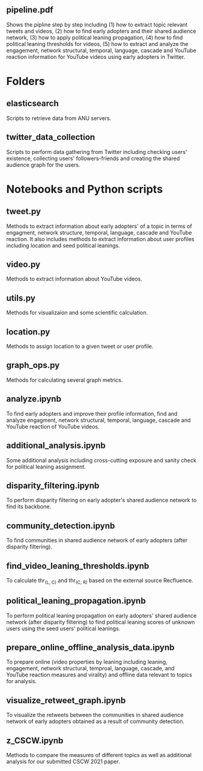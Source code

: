 ## pipeline.pdf
Shows the pipline step by step including (1) how to extract topic relevant tweets and videos, (2) how to find early adopters and their shared audience network, (3) how to apply political leaning propagation, (4) how to find political leaning thresholds for videos, (5) how to extract and analyze the engagement, network structural, temporal, language, cascade and YouTube reaction information for YouTube videos using early adopters in Twitter.

# Folders

## elasticsearch
Scripts to retrieve data from ANU servers.

## twitter_data_collection
Scripts to perform data gathering from Twitter including checking users' existence, collecting users' followers-friends and creating the shared audience graph for the users.


# Notebooks and Python scripts

## tweet.py
Methods to extract information about early adopters' of a topic in terms of engagment, network structure, temporal, language, cascade and YouTube reaction. It also includes methods to extract information about user profiles including location and seed political leanings. 

## video.py
Methods to extract information about YouTube videos.

## utils.py
Methods for visualizaion and some scientific calculation.

## location.py
Methods to assign location to a given tweet or user profile.

## graph_ops.py
Methods for calculating several graph metrics.

## analyze.ipynb
To find early adopters and improve their profile information, find and analyze engagment, network structural, temporal, language, cascade and YouTube reaction of YouTube videos.

## additional_analysis.ipynb
Some additional analysis including cross-cutting exposure and sanity check for political leaning assignment.

## disparity_filtering.ipynb
To perform disparity filtering on early adopter's shared audience network to find its backbone.

## community_detection.ipynb
To find communities in shared audience network of early adopters (after disparity filtering).

## find_video_leaning_thresholds.ipynb
To calculate thr<sub>(L, C)</sub> and thr<sub>(C, R)</sub> based on the external source Recfluence.

## political_leaning_propagation.ipynb
To perform political leaning propagation on early adopters' shared audience network (after disparity filtering) to find political leaning scores of unknown users using the seed users' political leanings.

## prepare_online_offline_analysis_data.ipynb
To prepare online (video properties by leaning including leaning, engagement, network structural, temproal, language, cascade, and YouTube reaction measures and virality) and offline data relevant to topics for analysis.

## visualize_retweet_graph.ipynb
To visualize the retweets between the communities in shared audience network of early adopters obtained as a result of community detection.

## z_CSCW.ipynb
Methods to compare the measures of different topics as well as additional analysis for our submitted CSCW 2021 paper.
